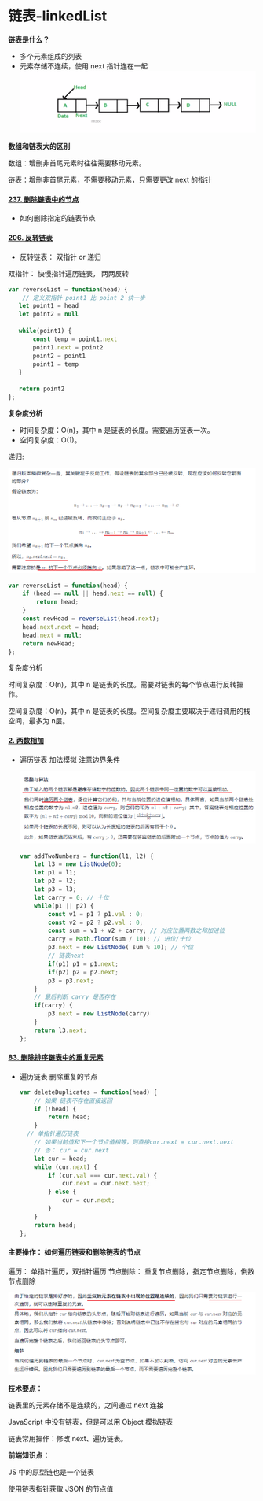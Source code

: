 # 链表-linkedList

**链表是什么？**

-   多个元素组成的列表
-   元素存储不连续，使用 next 指针连在一起
    <img src="./images/linked-list.png" width="700"/>

**数组和链表大的区别**

数组：增删非首尾元素时往往需要移动元素。

链表：增删非首尾元素，不需要移动元素，只需要更改 next 的指针

#### [237. 删除链表中的节点](https://leetcode-cn.com/problems/delete-node-in-a-linked-list/)

-   如何删除指定的链表节点

#### [206. 反转链表](https://leetcode-cn.com/problems/reverse-linked-list/)

-   反转链表： 双指针 or 递归

双指针： 快慢指针遍历链表， 两两反转

```js
var reverseList = function(head) {
    // 定义双指针 point1 比 point 2 快一步
   let point1 = head
   let point2 = null

   while(point1) {
       const temp = point1.next
       point1.next = point2
       point2 = point1
       point1 = temp
   }

   return point2
};
```

**复杂度分析**

- 时间复杂度：O(n)，其中 n 是链表的长度。需要遍历链表一次。
- 空间复杂度：O(1)。

递归:

![1645490615772](image/1645490615772.png)

```js
var reverseList = function(head) {
    if (head == null || head.next == null) {
        return head;
    }
    const newHead = reverseList(head.next);
    head.next.next = head;
    head.next = null;
    return newHead;
};

```

复杂度分析

时间复杂度：O(n)，其中 n 是链表的长度。需要对链表的每个节点进行反转操作。

空间复杂度：O(n)，其中 n 是链表的长度。空间复杂度主要取决于递归调用的栈空间，最多为 n层。

#### [2. 两数相加](https://leetcode-cn.com/problems/add-two-numbers/)

- 遍历链表 加法模拟 注意边界条件

  ![1645491184400](image/1645491184400.png)
  
  ```js
  var addTwoNumbers = function(l1, l2) {
      let l3 = new ListNode(0);
      let p1 = l1;
      let p2 = l2;
      let p3 = l3;
      let carry = 0; // 十位
      while(p1 || p2) {
          const v1 = p1 ? p1.val : 0;
          const v2 = p2 ? p2.val : 0;
          const sum = v1 + v2 + carry; // 对应位置两数之和加进位
          carry = Math.floor(sum / 10); // 进位/十位
          p3.next = new ListNode( sum % 10); // 个位
          // 链表next
          if(p1) p1 = p1.next;
          if(p2) p2 = p2.next;
          p3 = p3.next;
      }
      // 最后判断 carry 是否存在
      if(carry) {
          p3.next = new ListNode(carry)
      }
      return l3.next;
  };
  ```

#### [83. 删除排序链表中的重复元素](https://leetcode-cn.com/problems/remove-duplicates-from-sorted-list/)

- 遍历链表 删除重复的节点

  ```js
  var deleteDuplicates = function(head) {
      // 如果 链表不存在直接返回
      if (!head) {
          return head;
      }
  	// 单指针遍历链表
      // 如果当前值和下一个节点值相等，则直接cur.next = cur.next.next
      // 否： cur = cur.next
      let cur = head;
      while (cur.next) {
          if (cur.val === cur.next.val) {
              cur.next = cur.next.next;
          } else {
              cur = cur.next;
          }
      }
      return head;
  };
  ```

  

#### 主要操作： 如何遍历链表和删除链表的节点

遍历： 单指针遍历，双指针遍历
节点删除： 重复节点删除，指定节点删除，倒数节点删除

![1645491674314](image/1645491674314.png)



**技术要点：**

链表里的元素存储不是连续的，之间通过 next 连接

JavaScript 中没有链表，但是可以用 Object 模拟链表

链表常用操作：修改 next、遍历链表。

**前端知识点：**

JS 中的原型链也是一个链表

使用链表指针获取 JSON 的节点值

